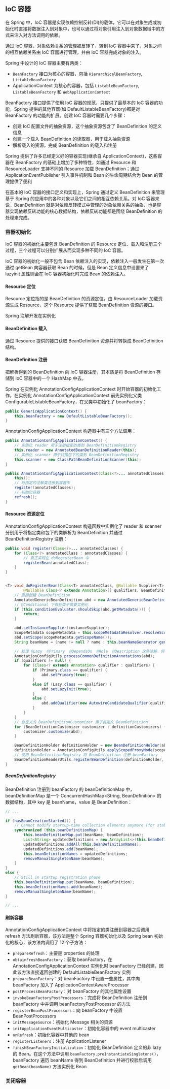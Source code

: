 ## IoC 容器
在 Spring 中，IoC 容器是实现依赖控制反转(DI)的载体，它可以在对象生成或初始化时直接将数据注入到对象中，也可以通过将对象引用注入到对象数据域中的方式来注入对方法调用的依赖。

通过 IoC 容器，对象依赖关系的管理被反转了，转到 IoC 容器中来了，对象之间的相互依赖关系由 IoC 容器进行管理，并由 IoC 容器完成对象的注入。


Spring 中设计的 IoC 容器主要有两类：
- ```BeanFactory``` 接口为核心的容器，包括 ```HierarchicalBeanFactory```, ```ListableBeanFactory```
- ApplicationContext 为核心的容器，包括 ```ListableBeanFactory```, ```ListableBeanFactory``` 和 ```WebApplicationContext```

BeanFactory 接口提供了使用 IoC 容器的规范，只提供了最基本的 IoC 容器的功能，Spring 提供的其他容器(如 DefaultListableBeanFactory)都是对 BeanFactory 的功能的扩展。创建 IoC 容器时需要几个步骤：
- 创建 IoC 配置文件的抽象资源，这个抽象资源包含了 BeanDefinition 的定义信息
- 创建一个载入 BeanDefinition 的读取器，用于载入抽象资源
- 解析载入的资源，完成 BeanDefinition 的载入和注册

Spring 提供了许多已经定义好的容器实现(继承自 ApplicationContext)，这些容器在 BeanFactory 的基础上增加了多种特性，如通过 Resource 和 ResourceLoader 支持不同的 Resource 加载 BeanDefinition；通过 ApplicationEventPublisher 引入事件机制和 Bean 的生命周期结合为 Bean 的管理提供了便利

在基本的 IoC 容器的接口定义和实现上，Spring 通过定义 BeanDefinition 来管理基于 Spring 的应用中的各种对象以及它们之间的相互依赖关系。对 IoC 容器来说，BeanDefinition 就是对依赖反转模式中管理的对象依赖关系的抽象，也是容器实现依赖反转功能的核心数据结构，依赖反转功能都是围绕 BeanDefinition 的处理来完成。

### 容器初始化
IoC 容器的初始化主要包含 BeanDefinition 的 Resource 定位、载入和注册三个过程，三个过程可以分别扩展从而实现多种不同的 IoC 容器。

IoC 容器的初始化一般不包含 Bean 依赖注入的实现，依赖注入一般发生在第一次通过 getBean 向容器获取 Bean 的时候，但是 Bean 定义信息中设置来了 lazyinit 属性则会在 IoC 容器初始化时完成 Bean 的依赖注入。

#### Resource 定位
Resource 定位指的是 BeanDefinition 的资源定位，由 ResourceLoader 加载资源生成 Resource，这个 Resource 提供了获取 BeanDefinition 资源的接口。

Spring 注解开发在实例化


#### BeanDefinition 载入
通过 Resource 提供的接口获取 BeanDefinition 资源并将转换成 BeanDefinition 结构。

#### BeanDefinition 注册
把解析得到的 BeanDefinition 向 IoC 容器注册，其本质是将 BeanDefinition 存储到 IoC 容器中的一个 HashMap 中去。

Spring 在实例化 AnnotationConfigApplicationContext 时开始容器的初始化工作，在实例化 AnnotationConfigApplicationContext 前先实例化父类 ConfigurableListableBeanFactory，在父类中初始化了 beanFactory：
```java
public GenericApplicationContext() {
    this.beanFactory = new DefaultListableBeanFactory();
}
```
AnnotationConfigApplicationContext 构造器中有三个方法调用：
```java
public AnnotationConfigApplicationContext() {
    // 实例化 reader 用于注册指定的类到 BeanDefinitionRegistry
    this.reader = new AnnotatedBeanDefinitionReader(this);
    // 实例化 scanner 用于扫描包下的类到 BeanDefinitionRegistry
    this.scanner = new ClassPathBeanDefinitionScanner(this);
}

public AnnotationConfigApplicationContext(Class<?>... annotatedClasses) {
    this();
    // 将指定的注解类注册到容器中
    register(annotatedClasses);
    // 初始化容器
    refresh();
}
```
#### Resource 资源定位
AnnotationConfigApplicationContext 构造函数中实例化了 reader 和 scanner 分别用于将指定类和包下的类解析为 BeanDefinition 并通过 BeanDefinitionRegistry 注册：
```java
public void register(Class<?>... annotatedClasses) {
    for (Class<?> annotatedClass : annotatedClasses) {
        // 真正实现在 doRegisterBean 中
        registerBean(annotatedClass);
    }
}


<T> void doRegisterBean(Class<T> annotatedClass, @Nullable Supplier<T> instanceSupplier, @Nullable String name,
        @Nullable Class<? extends Annotation>[] qualifiers, BeanDefinitionCustomizer... definitionCustomizers) {
    // 直接创建 BeanDefinition
    AnnotatedGenericBeanDefinition abd = new AnnotatedGenericBeanDefinition(annotatedClass);
    // @Conditional 下有些类不需要实例化
    if (this.conditionEvaluator.shouldSkip(abd.getMetadata())) {
        return;
    }

    abd.setInstanceSupplier(instanceSupplier);
    ScopeMetadata scopeMetadata = this.scopeMetadataResolver.resolveScopeMetadata(abd);
    abd.setScope(scopeMetadata.getScopeName());
    String beanName = (name != null ? name : this.beanNameGenerator.generateBeanName(abd, this.registry));

    // 处理 @Lazy  @Primary  @DependsOn  @Role  @Description 这些注解，将这些注解的属性设置到 BeanDefinition
    AnnotationConfigUtils.processCommonDefinitionAnnotations(abd);
    if (qualifiers != null) {
        for (Class<? extends Annotation> qualifier : qualifiers) {
            if (Primary.class == qualifier) {
                abd.setPrimary(true);
            }
            else if (Lazy.class == qualifier) {
                abd.setLazyInit(true);
            }
            else {
                abd.addQualifier(new AutowireCandidateQualifier(qualifier));
            }
        }
    }
    // 自定义的 BeanDefinitionCustomizer 用于自定义 BeanDefinition
    for (BeanDefinitionCustomizer customizer : definitionCustomizers) {
        customizer.customize(abd);
    }

    BeanDefinitionHolder definitionHolder = new BeanDefinitionHolder(abd, beanName);
    definitionHolder = AnnotationConfigUtils.applyScopedProxyMode(scopeMetadata, definitionHolder, this.registry);
    // 使用 BeanDefinitionRegistry 将 BeanDefinition 注册 beanFactory
    BeanDefinitionReaderUtils.registerBeanDefinition(definitionHolder, this.registry);
}
```
##### BeanDefinitionRegistry
BeanDefinition 注册到 beanFactory 的 beanDefinitionMap 中，beanDefinitionMap 是一个 ConcurrentHashMap<String, BeanDefinition> 的数据结构，其中 key 是 beanName，value 是 BeanDefinition：
```java
// ...

if (hasBeanCreationStarted()) {
    // Cannot modify startup-time collection elements anymore (for stable iteration)
    synchronized (this.beanDefinitionMap) {
        this.beanDefinitionMap.put(beanName, beanDefinition);
        List<String> updatedDefinitions = new ArrayList<>(this.beanDefinitionNames.size() + 1);
        updatedDefinitions.addAll(this.beanDefinitionNames);
        updatedDefinitions.add(beanName);
        this.beanDefinitionNames = updatedDefinitions;
        removeManualSingletonName(beanName);
    }
}
else {
    // Still in startup registration phase
    this.beanDefinitionMap.put(beanName, beanDefinition);
    this.beanDefinitionNames.add(beanName);
    removeManualSingletonName(beanName);
}

// ...
```
#### 刷新容器
AnnotationConfigApplicationContext 中将指定的类注册到容器之后调用 refresh 方法刷新容器，该方法是整个 Spring 容器初始化以及 Spring bean 初始化的核心，该方法内调用了 12 个子方法：
- ```prepareRefresh```：主要是 properties 的处理
- ```obtainFreshBeanFactory```：获取 beanFactory，在 AnnotationConfigApplicationContext 实例化时 beanFactory 已经创建，因此该方法直接返回创建的 DefaultListableBeanFactory 实例
- ```prepareBeanFactory```：对 beanFactory 中设置一些属性，其中向 beanFactory 加入了 ApplicationContextAwareProcessor
- ```postProcessBeanFactory```：对 beanFactory 的其他属性设置
- ```invokeBeanFactoryPostProcessors```：完成将 BeanDefinition 注册到 beanFactory 中并调用 beanFactoryPostProcessor 的方法 
- ```registerBeanPostProcessors```：向 beanFactory 中设置 BeanPostProcessors
- ```initMessageSource```：初始化 Message 相关的资源
- ```initApplicationEventMulticaster```：初始化容器中的 event multicaster
- ```onRefresh```：初始化容器中其他的 bean
- ```registerListeners```：注册 ApplicationListener
- ```finishBeanFactoryInitialization```：初始化 BeanDefinition 定义的非 lazy 的 Bean。在这个方法中调用 ```beanFactory.preInstantiateSingletons()```，beanFactory 遍历 beanName 得到 BeanDefinition 并进行校验后调用 ```getBean(beanName)``` 方法实例化 Bean

### 关闭容器